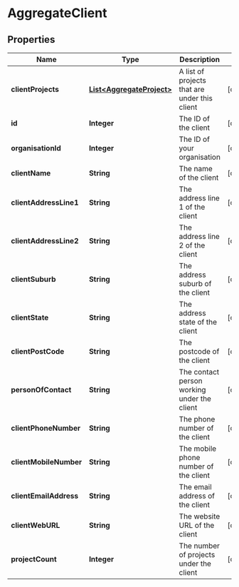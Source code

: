 

# AggregateClient

## Properties

Name | Type | Description | Notes
------------ | ------------- | ------------- | -------------
**clientProjects** | [**List&lt;AggregateProject&gt;**](AggregateProject.md) | A list of projects that are under this client |  [optional]
**id** | **Integer** | The ID of the client |  [optional]
**organisationId** | **Integer** | The ID of your organisation |  [optional]
**clientName** | **String** | The name of the client |  [optional]
**clientAddressLine1** | **String** | The address line 1 of the client |  [optional]
**clientAddressLine2** | **String** | The address line 2 of the client |  [optional]
**clientSuburb** | **String** | The address suburb of the client |  [optional]
**clientState** | **String** | The address state of the client |  [optional]
**clientPostCode** | **String** | The postcode of the client |  [optional]
**personOfContact** | **String** | The contact person working under the client |  [optional]
**clientPhoneNumber** | **String** | The phone number of the client |  [optional]
**clientMobileNumber** | **String** | The mobile phone number of the client |  [optional]
**clientEmailAddress** | **String** | The email address of the client |  [optional]
**clientWebURL** | **String** | The website URL of the client |  [optional]
**projectCount** | **Integer** | The number of projects under the client |  [optional]



